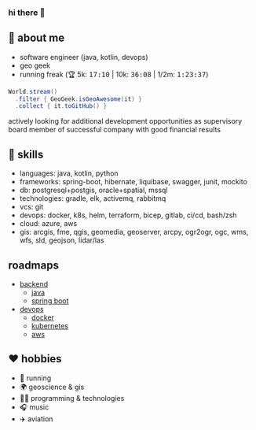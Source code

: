 ### hi there 👋

## :thinking: about me
* software engineer (java, kotlin, devops)
* geo geek
* running freak (:trophy: 5k: <kbd>17:10</kbd> | 10k: <kbd>36:08</kbd> | 1/2m: <kbd>1:23:37</kbd>)

```java
World.stream()
  .filter { GeoGeek.isGeoAwesome(it) }
  .collect { it.toGitHub() }
```

actively looking for additional development opportunities as supervisory board member of successful company with good financial results 

## :toolbox: skills
* languages: java, kotlin, python
* frameworks: spring-boot, hibernate, liquibase, swagger, junit, mockito
* db: postgresql+postgis, oracle+spatial, mssql
* technologies: gradle, elk, activemq, rabbitmq
* vcs: git
* devops: docker, k8s, helm, terraform, bicep, gitlab, ci/cd, bash/zsh
* cloud: azure, aws
* gis: arcgis, fme, qgis, geomedia, geoserver, arcpy, ogr2ogr, ogc, wms, wfs, sld, geojson, lidar/las

## roadmaps
* [backend](https://roadmap.sh/backend?s=657629265145316d25e4ac0a)
  * [java](https://roadmap.sh/java?s=657629265145316d25e4ac0a)
  * [spring boot](https://roadmap.sh/spring-boot?s=657629265145316d25e4ac0a)
* [devops](https://roadmap.sh/devops?s=657629265145316d25e4ac0a)
  * [docker](https://roadmap.sh/docker?s=657629265145316d25e4ac0a)
  * [kubernetes](https://roadmap.sh/kubernetes?s=657629265145316d25e4ac0a)
  * [aws](https://roadmap.sh/aws?s=657629265145316d25e4ac0a)

## :heart: hobbies
* :runner: running
* :earth_africa: geoscience & gis
* :man_technologist: programming & technologies
* :headphones: music
* :airplane: aviation

